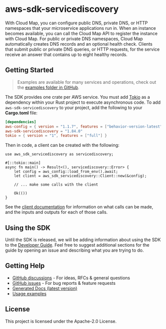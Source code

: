 # aws-sdk-servicediscovery

With Cloud Map, you can configure public DNS, private DNS, or HTTP namespaces that your microservice applications run in. When an instance becomes available, you can call the Cloud Map API to register the instance with Cloud Map. For public or private DNS namespaces, Cloud Map automatically creates DNS records and an optional health check. Clients that submit public or private DNS queries, or HTTP requests, for the service receive an answer that contains up to eight healthy records.

## Getting Started

> Examples are available for many services and operations, check out the
> [examples folder in GitHub](https://github.com/awslabs/aws-sdk-rust/tree/main/examples).

The SDK provides one crate per AWS service. You must add [Tokio](https://crates.io/crates/tokio)
as a dependency within your Rust project to execute asynchronous code. To add `aws-sdk-servicediscovery` to
your project, add the following to your **Cargo.toml** file:

```toml
[dependencies]
aws-config = { version = "1.1.7", features = ["behavior-version-latest"] }
aws-sdk-servicediscovery = "1.84.0"
tokio = { version = "1", features = ["full"] }
```

Then in code, a client can be created with the following:

```rust,no_run
use aws_sdk_servicediscovery as servicediscovery;

#[::tokio::main]
async fn main() -> Result<(), servicediscovery::Error> {
    let config = aws_config::load_from_env().await;
    let client = aws_sdk_servicediscovery::Client::new(&config);

    // ... make some calls with the client

    Ok(())
}
```

See the [client documentation](https://docs.rs/aws-sdk-servicediscovery/latest/aws_sdk_servicediscovery/client/struct.Client.html)
for information on what calls can be made, and the inputs and outputs for each of those calls.

## Using the SDK

Until the SDK is released, we will be adding information about using the SDK to the
[Developer Guide](https://docs.aws.amazon.com/sdk-for-rust/latest/dg/welcome.html). Feel free to suggest
additional sections for the guide by opening an issue and describing what you are trying to do.

## Getting Help

* [GitHub discussions](https://github.com/awslabs/aws-sdk-rust/discussions) - For ideas, RFCs & general questions
* [GitHub issues](https://github.com/awslabs/aws-sdk-rust/issues/new/choose) - For bug reports & feature requests
* [Generated Docs (latest version)](https://awslabs.github.io/aws-sdk-rust/)
* [Usage examples](https://github.com/awslabs/aws-sdk-rust/tree/main/examples)

## License

This project is licensed under the Apache-2.0 License.

